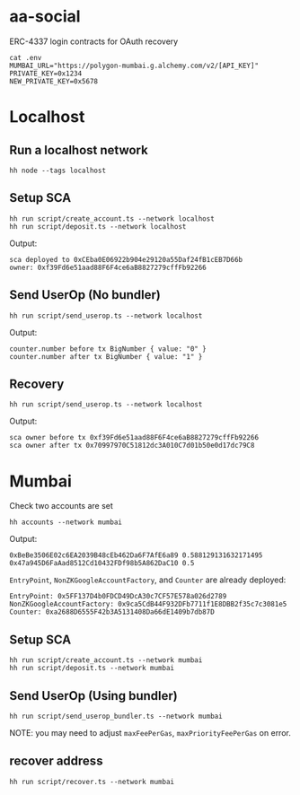 # aa-social

ERC-4337 login contracts for OAuth recovery

```
cat .env
MUMBAI_URL="https://polygon-mumbai.g.alchemy.com/v2/[API_KEY]"
PRIVATE_KEY=0x1234
NEW_PRIVATE_KEY=0x5678
```

# Localhost

## Run a localhost network

```
hh node --tags localhost
```

## Setup SCA

```
hh run script/create_account.ts --network localhost
hh run script/deposit.ts --network localhost
```

Output:

```
sca deployed to 0xCEba0E06922b904e29120a55Daf24fB1cEB7D66b
owner: 0xf39Fd6e51aad88F6F4ce6aB8827279cffFb92266
```

## Send UserOp (No bundler)

```
hh run script/send_userop.ts --network localhost
```

Output:

```
counter.number before tx BigNumber { value: "0" }
counter.number after tx BigNumber { value: "1" }
```

## Recovery

```
hh run script/send_userop.ts --network localhost
```

Output:

```
sca owner before tx 0xf39Fd6e51aad88F6F4ce6aB8827279cffFb92266
sca owner after tx 0x70997970C51812dc3A010C7d01b50e0d17dc79C8
```

# Mumbai

Check two accounts are set

```
hh accounts --network mumbai
```

Output:

```
0xBeBe3506E02c6EA2039B48cEb462Da6F7AfE6a89 0.588129131632171495
0x47a945D6FaAad8512Cd10432FDf98b5A862DaC10 0.5
```

`EntryPoint`, `NonZKGoogleAccountFactory`, and `Counter` are already deployed:

```
EntryPoint: 0x5FF137D4b0FDCD49DcA30c7CF57E578a026d2789
NonZKGoogleAccountFactory: 0x9ca5CdB44F932DFb7711f1E8DBB2f35c7c3081e5
Counter: 0xa2688D6555F42b3A5131408Da66dE1409b7db87D
```

## Setup SCA

```
hh run script/create_account.ts --network mumbai
hh run script/deposit.ts --network mumbai
```

## Send UserOp (Using bundler)

```
hh run script/send_userop_bundler.ts --network mumbai
```

NOTE: you may need to adjust `maxFeePerGas`, `maxPriorityFeePerGas` on error.

## recover address

```
hh run script/recover.ts --network mumbai
```
